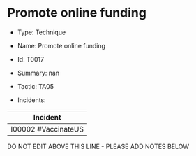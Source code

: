 # Promote online funding

* Type: Technique

* Name: Promote online funding

* Id: T0017

* Summary: nan

* Tactic: TA05

* Incidents:

| Incident |
| --------- |
| I00002 #VaccinateUS |

DO NOT EDIT ABOVE THIS LINE - PLEASE ADD NOTES BELOW